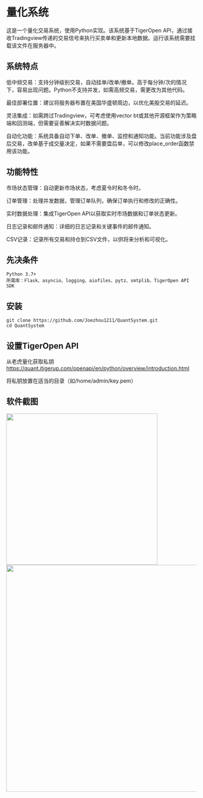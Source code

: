 # 量化系统
这是一个量化交易系统，使用Python实现。该系统基于TigerOpen API，通过接收Tradingview传递的交易信号来执行买卖单和更新本地数据。运行该系统需要挂载该文件在服务器中。


## 系统特点


低中频交易：支持分钟级别交易，自动挂单/改单/撤单。高于每分钟/次的情况下，容易出现问题。Python不支持并发，如需高频交易，需更改为其他代码。

最佳部署位置：建议将服务器布置在美国华盛顿周边，以优化美股交易的延迟。

灵活集成：如需跨过Tradingview，可考虑使用vector bt或其他开源框架作为策略端和回测端，但需要妥善解决实时数据问题。

自动化功能：系统具备自动下单、改单、撤单、监控和通知功能。当前功能涉及盘后交易，改单基于成交量决定，如果不需要盘后单，可以修改place_order函数禁用该功能。


## 功能特性


市场状态管理：自动更新市场状态，考虑夏令时和冬令时。

订单管理：处理并发数据，管理订单队列，确保订单执行和修改的正确性。

实时数据处理：集成TigerOpen API以获取实时市场数据和订单状态更新。

日志记录和邮件通知：详细的日志记录和关键事件的邮件通知。

CSV记录：记录所有交易和持仓到CSV文件，以供将来分析和可视化。


## 先决条件
```
Python 3.7+
所需库：Flask、asyncio、logging、aiofiles、pytz、smtplib、TigerOpen API SDK
```
## 安装
```
git clone https://github.com/Joezhou1211/QuantSystem.git
cd QuantSystem
```
## 设置TigerOpen API

从老虎量化获取私钥 https://quant.itigerup.com/openapi/en/python/overview/introduction.html

将私钥放置在适当的目录（如/home/admin/key.pem）

## 软件截图
<img src="https://github.com/Joezhou1211/QuantSystem/assets/121386280/1788d333-5814-4028-9659-d51f3ab9c0b9" width="400">

<img src="https://github.com/Joezhou1211/QuantSystem/assets/121386280/ce2e1943-d2a8-4c08-bd47-842ae9f9b9db" width="600">


